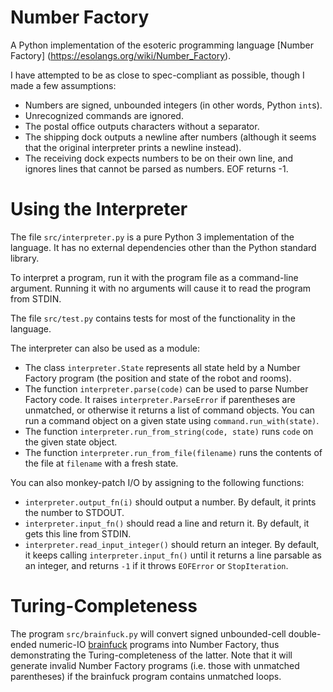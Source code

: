 # Number Factory

A Python implementation of the esoteric programming language [Number Factory]
(https://esolangs.org/wiki/Number_Factory).

I have attempted to be as close to spec-compliant as possible, though I made a
few assumptions:

- Numbers are signed, unbounded integers (in other words, Python `int`s).
- Unrecognized commands are ignored.
- The postal office outputs characters without a separator.
- The shipping dock outputs a newline after numbers (although it seems that the
  original interpreter prints a newline instead).
- The receiving dock expects numbers to be on their own line, and ignores lines
  that cannot be parsed as numbers. EOF returns -1.

# Using the Interpreter

The file `src/interpreter.py` is a pure Python 3 implementation of the language.
It has no external dependencies other than the Python standard library.

To interpret a program, run it with the program file as a command-line argument.
Running it with no arguments will cause it to read the program from STDIN.

The file `src/test.py` contains tests for most of the functionality in the
language.

The interpreter can also be used as a module:

- The class `interpreter.State` represents all state held by a Number Factory
  program (the position and state of the robot and rooms).
- The function `interpreter.parse(code)` can be used to parse Number Factory
  code. It raises `interpreter.ParseError` if parentheses are unmatched, or
  otherwise it returns a list of command objects. You can run a command object
  on a given state using `command.run_with(state)`.
- The function `interpreter.run_from_string(code, state)` runs `code` on the
  given state object.
- The function `interpreter.run_from_file(filename)` runs the contents of the
  file at `filename` with a fresh state.

You can also monkey-patch I/O by assigning to the following functions:

- `interpreter.output_fn(i)` should output a number. By default, it prints the
  number to STDOUT.
- `interpreter.input_fn()` should read a line and return it. By default, it
  gets this line from STDIN.
- `interpreter.read_input_integer()` should return an integer. By default, it
  keeps calling `interpreter.input_fn()` until it returns a line parsable as an
  integer, and returns `-1` if it throws `EOFError` or `StopIteration`.
  
# Turing-Completeness

The program `src/brainfuck.py` will convert signed unbounded-cell double-ended
numeric-IO [brainfuck](https://esolangs.org/wiki/brainfuck) programs into
Number Factory, thus demonstrating the Turing-completeness of the latter. Note
that it will generate invalid Number Factory programs (i.e. those with
unmatched parentheses) if the brainfuck program contains unmatched loops.